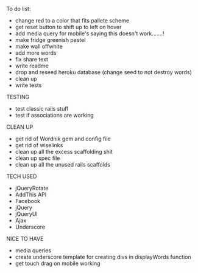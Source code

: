 To do list:
- change red to a color that fits pallete scheme
- get reset button to shift up to left on hover
- add media query for mobile's saying this doesn't work.......!
- make fridge greenish pastel
- make wall offwhite
- add more words
- fix share text
- write readme
- drop and reseed heroku database (change seed to not destroy words)
- clean up
- write tests


TESTING
- test classic rails stuff
- test if associations are working



CLEAN UP 
- get rid of Wordnik gem and config file
- get rid of wiselinks
- clean up all the excess scaffolding shit
- clean up spec file
- clean up all the unused rails scaffolds

TECH USED
- jQueryRotate
- AddThis API
- Facebook
- jQuery
- jQueryUI
- Ajax
- Underscore

NICE TO HAVE
- media queries
- create underscore template for creating divs in displayWords function
- get touch drag on mobile working